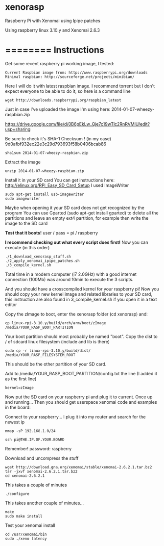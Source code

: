 xenorasp
========

Raspberry Pi with Xenomai using Ipipe patches

Using raspberry linux 3.10.y and Xenomai 2.6.3


========
**Instructions**
========

Get some recent raspberry pi working image, I tested:
```
Current Raspbian image from: http://www.raspberrypi.org/downloads
Minimal raspbian: http://sourceforge.net/projects/minibian/
```

Here I will do it with latest raspbian image.
I recommend torrent but I don't expect everyone to be able to do it, so here is a command line
```
wget http://downloads.raspberrypi.org/raspbian_latest
```

Just in case I've uploaded the image I'm using here: 2014-01-07-wheezy-raspbian.zip

https://drive.google.com/file/d/0B6pEkLw_Qje7c19wTlc2RnRVMlU/edit?usp=sharing

Be sure to check it's SHA-1 Checksum ! (in my case)
9d0afbf932ec22e3c29d793693f58b0406bcab86
```
sha1sum 2014-01-07-wheezy-raspbian.zip
```

Extract the image
```
unzip 2014-01-07-wheezy-raspbian.zip
```

Install it in your SD card
You can get instructions here: http://elinux.org/RPi_Easy_SD_Card_Setup
I used ImageWriter
```
sudo apt-get install usb-imagewriter
sudo imagewriter
```
Maybe when opening it your SD card does not get recognized by the program
You can use Gparted (sudo apt-get install gparted) to delete all the partitions and leave an empty ext4 partition, for example
then write the image to the SD card

**Test that it boots!**
user / pass = pi / raspberry

**I recommend checking out what every script does first!**
Now you can execute (in this order)
```
./1_download_xenorasp_stuff.sh
./2_apply_xenomai_ipipe_patches.sh
./3_compile_kernel.sh
```
Total time in a modern computer (i7 2.0GHz) with a good internet connection (100Mb) was around 10min to execute the 3 scripts.

And you should have a crosscompiled kernel for your raspberry pi!
Now you should copy your new kernel image and related libraries to your SD card,
this instruction are also found in 3_compile_kernel.sh if you open it in a text editor


Copy the zImage to boot, enter the xenorasp folder (cd xenorasp) and:
```
cp linux-rpi-3.10.y/build/arch/arm/boot/zImage /media/YOUR_RASP_BOOT_PARTITION
```
Your boot partition should most probably be named "boot".
Copy the dist to / of sdcard linux filesystem (include and lib is there)
```
sudo cp -r linux-rpi-3.10.y/build/dist/ /media/YOUR_RASP_FILESYSTEM_ROOT 
```
This should be the other partition of your SD card.

Add to /media/YOUR_RASP_BOOT_PARTITION/config.txt the line (I added it as the first line)
```
kernel=zImage
```

Now put the SD card on your raspberry pi and plug it to current.
Once up and running...
Then you should get userspace xenomai code and examples in the board:

Connect to your raspberry... I plug it into my router and search for the newest ip
```
nmap -sP 192.168.1.0/24
```
```
ssh pi@THE.IP.OF.YOUR.BOARD
```
Remember! password: raspberry

Download and uncompress the stuff
```
wget http://download.gna.org/xenomai/stable/xenomai-2.6.2.1.tar.bz2
tar -jxvf xenomai-2.6.2.1.tar.bz2
cd xenomai-2.6.2.1
```

This takes a couple of minutes
```
./configure
```

This takes another couple of minutes...
```
make
sudo make install
```

Test your xenomai install
```
cd /usr/xenomai/bin
sudo ./xeno latency
```


